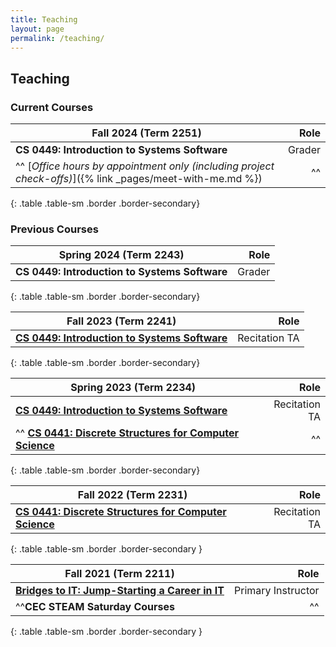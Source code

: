 ```yaml
---
title: Teaching
layout: page
permalink: /teaching/
---
```


## Teaching

### Current Courses

| Fall 2024 (Term 2251)                                                                                     |   Role |
| --------------------------------------------------------------------------------------------------------- | -----: |
| **CS 0449: Introduction to Systems Software**                                                             | Grader |
| ^^ [*Office hours by appointment only (including project check-offs)*]({% link _pages/meet-with-me.md %}) |     ^^ |
{: .table .table-sm .border .border-secondary}

### Previous Courses

| Spring 2024 (Term 2243)                       |   Role |
| --------------------------------------------- | -----: |
| **CS 0449: Introduction to Systems Software** | Grader |
{: .table .table-sm .border .border-secondary}

| Fall 2023 (Term 2241)                                           |          Role |
| --------------------------------------------------------------- | ------------: |
| [**CS 0449: Introduction to Systems Software**](./CS0449-2241/) | Recitation TA |
{: .table .table-sm .border .border-secondary}

| Spring 2023 (Term 2234)                                                    |          Role |
| -------------------------------------------------------------------------- | ------------: |
| [**CS 0449: Introduction to Systems Software**](./CS0449-2234/)            | Recitation TA |
| ^^ [**CS 0441: Discrete Structures for Computer Science**](./CS0441-2234/) |            ^^ |
{: .table .table-sm .border .border-secondary}

| Fall 2022 (Term 2231)                                                   |          Role |
| ----------------------------------------------------------------------- | ------------: |
| [**CS 0441: Discrete Structures for Computer Science**](./CS0441-2231/) | Recitation TA |
{: .table .table-sm .border .border-secondary }

| Fall 2021 (Term 2211)                                                   |               Role |
| ----------------------------------------------------------------------- | -----------------: |
| [**Bridges to IT: Jump-Starting a Career in IT**](./bridges-to-it.html) | Primary Instructor |
| ^^**CEC STEAM Saturday Courses**                                        |                 ^^ |
{: .table .table-sm .border .border-secondary }


